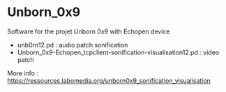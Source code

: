 # Unborn_0x9
Software for the projet Unborn 0x9 with Echopen device
* unb0rn12.pd  : audio patch sonification
* Unborn_0x9-Echopen_tcpclient-sonification-visualisation12.pd : video patch

More info : https://ressources.labomedia.org/unborn0x9_sonification_visualisation


